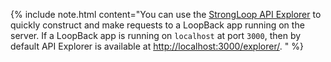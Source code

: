 {% include note.html content="You can use the [StrongLoop API Explorer](Use-API-Explorer.html) to quickly construct and make requests to a LoopBack app running on the server.
If a LoopBack app is running on `localhost` at port `3000`, then by default API Explorer is available at
[http://localhost:3000/explorer/](http://localhost:3000/explorer/).
" %}
